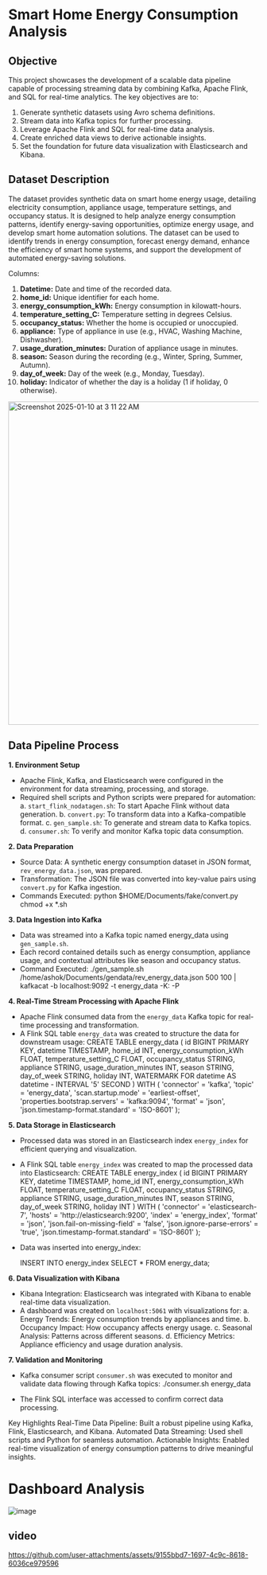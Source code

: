 # Smart Home Energy Consumption Analysis 

## Objective

This project showcases the development of a scalable data pipeline capable of processing streaming data by combining Kafka, Apache Flink, and SQL for real-time analytics. The key objectives are to:

1. Generate synthetic datasets using Avro schema definitions.
2. Stream data into Kafka topics for further processing.
3. Leverage Apache Flink and SQL for real-time data analysis.
4. Create enriched data views to derive actionable insights.
5. Set the foundation for future data visualization with Elasticsearch and Kibana.

## Dataset Description

The dataset provides synthetic data on smart home energy usage, detailing electricity consumption, appliance usage, temperature settings, and occupancy status. It is designed to help analyze energy consumption patterns, identify energy-saving opportunities, optimize energy usage, and develop smart home automation solutions. The dataset can be used to identify trends in energy consumption, forecast energy demand, enhance the efficiency of smart home systems, and support the development of automated energy-saving solutions.

Columns:

1. **Datetime:** Date and time of the recorded data.
2. **home_id:** Unique identifier for each home.
3. **energy_consumption_kWh:** Energy consumption in kilowatt-hours.
4. **temperature_setting_C:** Temperature setting in degrees Celsius.
5. **occupancy_status:** Whether the home is occupied or unoccupied.
6. **appliance:** Type of appliance in use (e.g., HVAC, Washing Machine, Dishwasher).
7. **usage_duration_minutes:** Duration of appliance usage in minutes.
8. **season:** Season during the recording (e.g., Winter, Spring, Summer, Autumn).
9. **day_of_week:** Day of the week (e.g., Monday, Tuesday).
10. **holiday:** Indicator of whether the day is a holiday (1 if holiday, 0 otherwise).
    

<img width="650" alt="Screenshot 2025-01-10 at 3 11 22 AM" src="https://github.com/user-attachments/assets/4d5d20b2-c324-4b32-b71d-d1fd8530cd74" />

## Data Pipeline Process

**1. Environment Setup**
   
- Apache Flink, Kafka, and Elasticsearch were configured in the environment for data streaming, processing, and storage.
- Required shell scripts and Python scripts were prepared for automation:
a. `start_flink_nodatagen.sh`: To start Apache Flink without data generation.
b. `convert.py`: To transform data into a Kafka-compatible format.
c. `gen_sample.sh`: To generate and stream data to Kafka topics.
d. `consumer.sh`: To verify and monitor Kafka topic data consumption.
   
**2. Data Preparation**

- Source Data: A synthetic energy consumption dataset in JSON format, `rev_energy_data.json`, was prepared.
- Transformation: The JSON file was converted into key-value pairs using `convert.py` for Kafka ingestion.
- Commands Executed:
   python $HOME/Documents/fake/convert.py
   chmod +x *.sh
  
**3. Data Ingestion into Kafka**

- Data was streamed into a Kafka topic named energy_data using `gen_sample.sh`.
- Each record contained details such as energy consumption, appliance usage, and contextual attributes like season and occupancy status.
- Command Executed:
   ./gen_sample.sh /home/ashok/Documents/gendata/rev_energy_data.json 500 100 | kafkacat -b localhost:9092 -t energy_data -K: -P
  
**4. Real-Time Stream Processing with Apache Flink**
   
- Apache Flink consumed data from the `energy_data` Kafka topic for real-time processing and transformation.
- A Flink SQL table `energy_data` was created to structure the data for downstream usage:
     CREATE TABLE energy_data (
    id BIGINT PRIMARY KEY,
    datetime TIMESTAMP,
    home_id INT,
    energy_consumption_kWh FLOAT,
    temperature_setting_C FLOAT,
    occupancy_status STRING,
    appliance STRING,
    usage_duration_minutes INT,
    season STRING,
    day_of_week STRING,
    holiday INT,
    WATERMARK FOR datetime AS datetime - INTERVAL '5' SECOND
    ) WITH (
    'connector' = 'kafka',
    'topic' = 'energy_data',
    'scan.startup.mode' = 'earliest-offset',
    'properties.bootstrap.servers' = 'kafka:9094',
    'format' = 'json',
    'json.timestamp-format.standard' = 'ISO-8601'
     );

**5. Data Storage in Elasticsearch**
- Processed data was stored in an Elasticsearch index `energy_index` for efficient querying and visualization.
- A Flink SQL table `energy_index` was created to map the processed data into Elasticsearch:
     CREATE TABLE energy_index (
    id BIGINT PRIMARY KEY,
    datetime TIMESTAMP,
    home_id INT,
    energy_consumption_kWh FLOAT,
    temperature_setting_C FLOAT,
    occupancy_status STRING,
    appliance STRING,
    usage_duration_minutes INT,
    season STRING,
    day_of_week STRING,
    holiday INT
    ) WITH (
    'connector' = 'elasticsearch-7',
    'hosts' = 'http://elasticsearch:9200',
    'index' = 'energy_index',
    'format' = 'json',
    'json.fail-on-missing-field' = 'false',
    'json.ignore-parse-errors' = 'true',
    'json.timestamp-format.standard' = 'ISO-8601'
     );

- Data was inserted into energy_index:
  
    INSERT INTO energy_index
    SELECT *
    FROM energy_data;

**6. Data Visualization with Kibana**
   
- Kibana Integration: Elasticsearch was integrated with Kibana to enable real-time data visualization.
- A dashboard was created on `localhost:5061` with visualizations for:
a. Energy Trends: Energy consumption trends by appliances and time.
b. Occupancy Impact: How occupancy affects energy usage.
c. Seasonal Analysis: Patterns across different seasons.
d. Efficiency Metrics: Appliance efficiency and usage duration analysis.

**7. Validation and Monitoring**
- Kafka consumer script `consumer.sh` was executed to monitor and validate data flowing through Kafka topics:
      ./consumer.sh energy_data

- The Flink SQL interface was accessed to confirm correct data processing.

Key Highlights
Real-Time Data Pipeline: Built a robust pipeline using Kafka, Flink, Elasticsearch, and Kibana.
Automated Data Streaming: Used shell scripts and Python for seamless automation.
Actionable Insights: Enabled real-time visualization of energy consumption patterns to drive meaningful insights.

# Dashboard Analysis

![image](https://github.com/user-attachments/assets/4d98c73e-5ac3-4705-bad8-975fd1aea0ba)

## video

https://github.com/user-attachments/assets/9155bbd7-1697-4c9c-8618-6036ce979596











